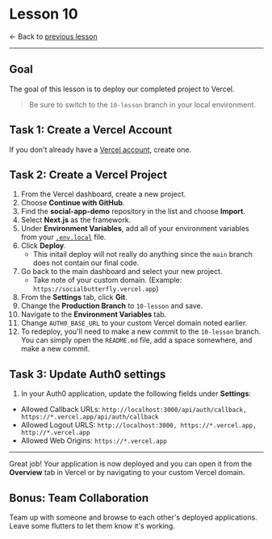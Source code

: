 # Lesson 10

<- Back to [previous lesson](https://github.com/mongodb-developer/social-app-demo/tree/9-lesson) 

---

## Goal

The goal of this lesson is to deploy our completed project to Vercel.

> Be sure to switch to the `10-lesson` branch in your local environment.

## Task 1: Create a Vercel Account

If you don't already have a [Vercel account](https://vercel.com/signup), create one.

## Task 2: Create a Vercel Project

1. From the Vercel dashboard, create a new project.
1. Choose **Continue with GitHub**.
1. Find the **social-app-demo** repository in the list and choose **Import**.
1. Select **Next.js** as the framework.
1. Under **Environment Variables**, add all of your environment variables from your [`.env.local`](./.env.local) file.
1. Click **Deploy**.
    - This initail deploy will not really do anything since the `main` branch does not contain our final code.
1. Go back to the main dashboard and select your new project.
    - Take note of your custom domain. (Example: `https://socialbutterfly.vercel.app`)
1. From the **Settings** tab, click **Git**.
1. Change the **Production Branch** to `10-lesson` and save.
1. Navigate to the **Environment Variables** tab.
1. Change `AUTH0_BASE_URL` to your custom Vercel domain noted earlier. 
1. To redeploy, you'll need to make a new commit to the `10-lesson` branch. You can simply open the `README.md` file, add a space somewhere, and make a new commit.

## Task 3: Update Auth0 settings

1. In your Auth0 application, update the following fields under **Settings**:
- Allowed Callback URLs: `http://localhost:3000/api/auth/callback, https://*.vercel.app/api/auth/callback`
- Allowed Logout URLS: `http://localhost:3000, https://*.vercel.app, http://*.vercel.app`
- Allowed Web Origins: `https://*.vercel.app`

---

Great job! Your application is now deployed and you can open it from the **Overview** tab in Vercel or by navigating to your custom Vercel domain.

## Bonus: Team Collaboration

Team up with someone and browse to each other's deployed applications. Leave some flutters to let them know it's working.
